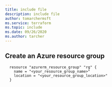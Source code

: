 ```yaml
---
title: include file
description: include file
author: tomarchermsft
ms.service: terraform
ms.topic: include
ms.date: 09/26/2020
ms.author: tarcher
---
```


## Create an Azure resource group

```hcl
  resource "azurerm_resource_group" "rg" {
    name = "<your_resource_group_name>"
    location = "<your_resource_group_location>"
  }
```

